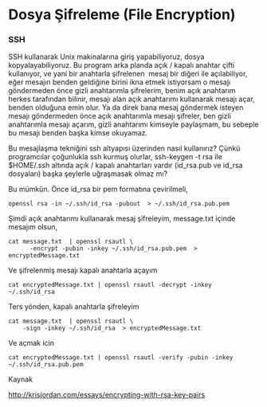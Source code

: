 # Dosya Şifreleme (File Encryption)

### SSH 

SSH kullanarak Unix makinalarına giriş yapabiliyoruz, dosya
kopyalayabiliyoruz. Bu program arka planda açık / kapalı anahtar çifti
kullanıyor, ve yani bir anahtarla şifrelenen  mesaj bir diğeri ile
açılabiliyor, eğer mesajın benden geldiğine birini ikna etmek
istiyorsam o mesajı göndermeden önce gizli anahtarımla şifrelerim,
benim açık anahtarım herkes tarafından bilinir, mesajı alan açık
anahtarımı kullanarak mesajı açar, benden olduğuna emin olur. Ya da
direk bana mesaj göndermek isteyen mesajı göndermeden önce açık
anahtarımla mesajı şifreler, ben gizli anahtarımla mesajı açarım,
gizli anahtarımı kimseyle paylaşmam, bu sebeple bu mesajı benden başka
kimse okuyamaz.

Bu mesajlaşma tekniğini ssh altyapısı üzerinden nasıl kullanırız?
Çünkü programcılar çoğunlukla ssh kurmuş olurlar, ssh-keygen -t rsa
ile $HOME/.ssh altında açık / kapalı anahtarları vardır (id_rsa.pub ve
id_rsa dosyaları) başka şeylerle uğraşmasak olmaz mı?

Bu mümkün. Önce id_rsa bir pem formatına çevirilmeli,

```
openssl rsa -in ~/.ssh/id_rsa -pubout  > ~/.ssh/id_rsa.pub.pem
```

Şimdi açık anahtarımı kullanarak mesaj şifreleyim, message.txt içinde
mesajım olsun,

```
cat message.txt  | openssl rsautl \
      -encrypt -pubin -inkey ~/.ssh/id_rsa.pub.pem  > encryptedMessage.txt
```

Ve şifrelenmiş mesajı kapalı anahtarla açayım

```
cat encryptedMessage.txt | openssl rsautl -decrypt -inkey ~/.ssh/id_rsa
```

Ters yönden, kapalı anahtarla şifreleyim

```
cat message.txt  | openssl rsautl \
    -sign -inkey ~/.ssh/id_rsa  > encryptedMessage.txt
```

Ve açmak icin

```
cat encryptedMessage.txt | openssl rsautl -verify -pubin -inkey ~/.ssh/id_rsa.pub.pem
```

Kaynak

http://krisjordan.com/essays/encrypting-with-rsa-key-pairs

